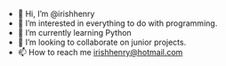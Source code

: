 - 👋 Hi, I’m @irishhenry
- 👀 I’m interested in everything to do with programming.
- 🌱 I’m currently learning Python
- 💞️ I’m looking to collaborate on junior projects.
- 📫 How to reach me irishhenry@hotmail.com

<!---
irishhenry/irishhenry is a ✨ special ✨ repository because its `README.md` (this file) appears on your GitHub profile.
You can click the Preview link to take a look at your changes.
--->
